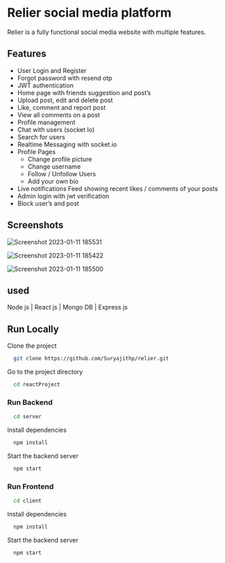 # Relier social media platform

Relier is a fully functional social media website with multiple features.

## Features

- User Login and Register
- Forgot password with resend otp
- JWT authentication 
- Home page with friends suggestion and post’s
- Upload post, edit and delete post
- Like, comment and report post
- View all comments on a post
- Profile management
- Chat with users (socket Io)
- Search for users
- Realtime Messaging with socket.io
- Profile Pages
   - Change profile picture
   - Change username
   - Follow / Unfollow Users
   - Add your own bio
- Live notifications Feed showing recent likes / comments of your posts
- Admin login with jwt verification
- Block user’s and post


## Screenshots

![Screenshot 2023-01-11 185531](https://user-images.githubusercontent.com/105493863/211829368-e07de470-d58b-4713-9f1d-aab16e08aa04.jpg)



![Screenshot 2023-01-11 185422](https://user-images.githubusercontent.com/105493863/211828841-ae1ee111-f316-414d-a929-e85ade062bc7.jpg)



![Screenshot 2023-01-11 185500](https://user-images.githubusercontent.com/105493863/211829169-2cfbc376-9d7b-4fd5-b7b6-09034802172d.jpg)


## used

Node js | React js | Mongo DB | Express js

## Run Locally

Clone the project

```bash
  git clone https://github.com/Suryajithp/relier.git
```

Go to the project directory

```bash
  cd reactProject
```
### Run Backend

```bash
  cd server
```

Install dependencies

```bash
  npm install
```

Start the backend server

```bash
  npm start
```

### Run Frontend

```bash
  cd client
```

Install dependencies

```bash
  npm install
```

Start the backend server

```bash
  npm start
```

